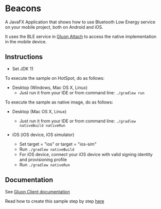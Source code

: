 Beacons
=======

A JavaFX Application that shows how to use Bluetooth Low Energy service on your mobile project, both on Android and iOS.

It uses the BLE service in [Gluon Attach](https://github.com/gluonhq/attach) to access the native implementation in the mobile device.

Instructions
------------
- Set JDK 11

To execute the sample on HotSpot, do as follows:

* Desktop (Windows, Mac OS X, Linux)
  - Just run it from your IDE or from command line: `./gradlew run`

To execute the sample as native image, do as follows:

* Desktop (Mac OS X, Linux)
  - Just run it from your IDE or from command line: `./gradlew nativeBuild nativeRun`

* iOS (iOS device, iOS simulator)
   - Set target = "ios" or target = "ios-sim"
   - Run `./gradlew nativeBuild`
   - For iOS device, connect your iOS device with valid signing identity and provisioning profile
   - Run `./gradlew nativeRun`

Documentation
-------------

See [Gluon Client documentation](https://docs.gluonhq.com/client)

Read how to create this sample step by step [here](http://docs.gluonhq.com/samples/beacons/)
